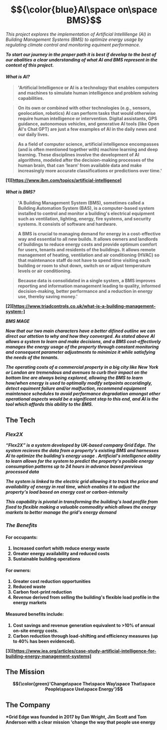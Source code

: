 # $${\color{blue}AI\space on\space BMS}$$ 
*This project explores the implementation of Artificial Intellillenge (AI)
 in Building Management Systems (BMS) to optimize energy usage by regulating 
 climate control and monitoring equiment performance.*

<strong>*To start our journey in the proper path it is best if develop to the 
best of our abalities a clear understanding of what AI and BMS represent in the 
context of this project.*<strong>

#### *What is AI?*
>'Artificial Intelligence or AI is a technology that enables computers and 
machines to simulate human intelligence and problem solving capabilities.

>On its own or combined with other technologies (e.g., sensors, geolocation, 
robotics) AI can perform tasks that would otherwise require human intelligence 
or intervention. Digital assistants, GPS guidance, autonomous vehicles, and 
generative AI tools (like Open AI's Chat GPT) are just a few examples of AI in 
the daily news and our daily lives.

>As a field of computer science, artificial intelligence encompasses 
(and is often mentioned together with) machine learning and deep learning. 
These disciplines involve the development of AI algorithms, modeled after the 
decision-making processes of the human brain, that can ‘learn’ from available 
data and make increasingly more accurate classifications or predictions over 
time.'

[1][https://www.ibm.com/topics/artificial-intelligence]

#### *What is BMS?*
>'A Building Management System (BMS), sometimes called a Building Automation 
System (BAS), is a computer-based system installed to control and monitor a 
building's electrical equipment such as ventilation, lighting, energy, fire 
systems, and security systems. It consists of software and hardware.

>A BMS is crucial to managing demand for energy in a cost-effective way and 
essential to all new builds. It allows owners and landlords of buildings to 
reduce energy costs and provide optimum comfort for users, tenants and 
residents of the buildings. It allows remote management of heating, ventilation 
and air conditioning (HVAC) so that maintenance staff do not have to spend time 
visiting each building or room to shut down, switch on or adjust temperature 
levels or air conditioning.

>Because data is consolidated in a single system, a BMS improves reporting and 
information management leading to quality, informed decision-making, better 
performance and a reduction in energy use, thereby saving money.'

[2][https://www.triadcontrols.co.uk/what-is-a-building-management-system-]

*BMS MAGE*

<strong>*Now that our two main characters have a better difined outline we can
direct our attetion to why and how they converged. As stated above AI allows
a system to learn and make decisions, and a BMS cost-effectively manages the 
energy usage of the property through constant monitoring and consequent 
parameter adjustments to minimize it while satisfying the needs of the 
tenants.*<strong>

<strong>*The operating costs of a commercial property in a big city like
New York or London are tremendous and avenues to curb their impact on the bottom 
line are always being explored, allowing the BMS to learn how/when energy is 
used to optimally modify setpoints accoridingly, detect equiment failure and/or
malfuction, recommend equipment maintenace schedules to avoid performance 
degradation amongst other operational aspects would be a significant step to 
this end, and AI is the tool which affords this ability to the BMS.*<strong>

## The Tech 
### *Flex2X* 
<strong>*“Flex2X” is a system developed by UK-based company Grid Edge. 
The system recieves the data from a property's existing BMS and harnesses AI
to optimize the building’s energy usage . Artificial's intelligence ability to 
learn allows for the system to predict the property's posible energy consumption
patterns up to 24 hours in advance based previous processed data*<strong>

<strong>*The system is linked to the electric grid allowing it to track the price 
and availability of energy in real time, which enables it to adjust the 
property's load based on energy cost or carbon-intensity*<strong>

<strong>*This capability is pivotal in transforming the building's load profile 
from fixed to flexible making a valuable commodity which allows the energy 
markets to better manage the grid's energy demand*<strong>

### *The Benefits*
#### For occupants: 
1. Increased confort whith reduce energy waste
2. Greater energy availability and reduced costs
3. Sustainable building operations

#### For owners:
1. Greater cost reduction opportunities
2. Reduced waste
3. Carbon foot-print reduction
4. Revenue derived from selling the building's flexible load profile 
   in the energy markets

#### Measured benefits include:
1. Cost savings and revenue generation equivalent to >10% of annual on-site 
energy costs.
2. Carbon reduction through load-shifting and efficiency measures 
(up to 40% has been evidenced).

[3][https://www.iea.org/articles/case-study-artificial-intelligence-for-building-energy-management-systems]

## The Mission
$${\color{green}'Change\space The\space Way\space That\space People\space Use\space Energy'}$$

## The Company
<strong>*Grid Edge was founded in 2017 by Dan Wright, Jim Scott and 
Tom Anderson with a clear mission 'change the way that people use energy






 

